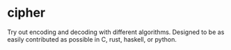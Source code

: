 # cipher
Try out encoding and decoding with different algorithms. Designed to be as easily contributed as possible in C, rust, haskell, or python.
